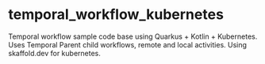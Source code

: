 # temporal_workflow_kubernetes
Temporal workflow sample code base using Quarkus + Kotlin + Kubernetes.  Uses Temporal Parent child workflows, remote and local activities.  Using skaffold.dev for kubernetes. 
